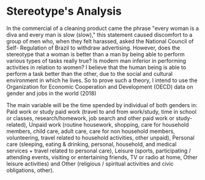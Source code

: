 # Stereotype's Analysis

In the commercial of a cleaning product came the phrase "every woman is a diva and every man is slow (slow)," this statement caused discomfort to a group of men who, when they felt harassed, asked the National Council of Self- Regulation of Brazil to withdraw advertising. However, does the stereotype that a woman is better than a man by being able to perform various types of tasks really true? Is modern man inferior in performing activities in relation to women? I believe that the human being is able to perform a task better than the other, due to the social and cultural environment in which he lives. So to prove such a theory, I intend to use the Organization for Economic Cooperation and Development (OECD) data on gender and jobs in the world (2018)

The main variable will be the time spended by individual of both genders in: Paid work or study
paid work (travel to and from work/study, time in school or classes, research/homework, job search and other paid work or study-related), Unpaid work (routine housework, shopping, care for household members, child care, adult care, care for non household members, volunteering, travel related to household activities, other unpaid), Personal care (sleeping, eating & drinking, personal, household, and medical services + travel related to personal care), Leisure (sports, participating / attending events, visiting or entertaining friends, TV or radio at home, Other leisure activities) and Other (religious / spiritual activities and civic obligations, other).














